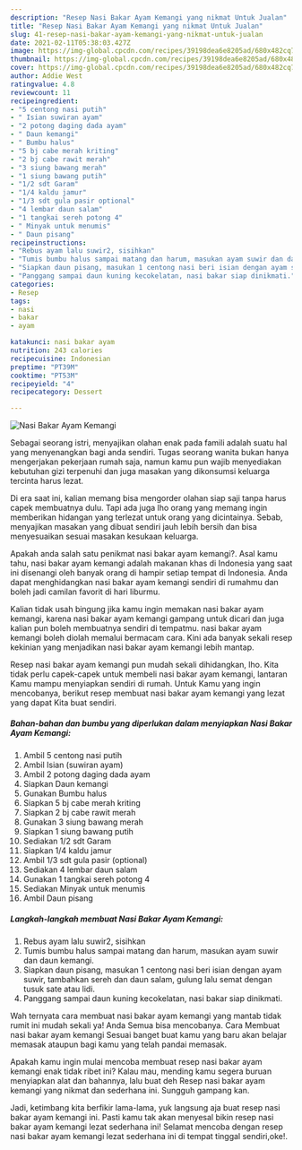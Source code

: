 ```yaml
---
description: "Resep Nasi Bakar Ayam Kemangi yang nikmat Untuk Jualan"
title: "Resep Nasi Bakar Ayam Kemangi yang nikmat Untuk Jualan"
slug: 41-resep-nasi-bakar-ayam-kemangi-yang-nikmat-untuk-jualan
date: 2021-02-11T05:38:03.427Z
image: https://img-global.cpcdn.com/recipes/39198dea6e8205ad/680x482cq70/nasi-bakar-ayam-kemangi-foto-resep-utama.jpg
thumbnail: https://img-global.cpcdn.com/recipes/39198dea6e8205ad/680x482cq70/nasi-bakar-ayam-kemangi-foto-resep-utama.jpg
cover: https://img-global.cpcdn.com/recipes/39198dea6e8205ad/680x482cq70/nasi-bakar-ayam-kemangi-foto-resep-utama.jpg
author: Addie West
ratingvalue: 4.8
reviewcount: 11
recipeingredient:
- "5 centong nasi putih"
- " Isian suwiran ayam"
- "2 potong daging dada ayam"
- " Daun kemangi"
- " Bumbu halus"
- "5 bj cabe merah kriting"
- "2 bj cabe rawit merah"
- "3 siung bawang merah"
- "1 siung bawang putih"
- "1/2 sdt Garam"
- "1/4 kaldu jamur"
- "1/3 sdt gula pasir optional"
- "4 lembar daun salam"
- "1 tangkai sereh potong 4"
- " Minyak untuk menumis"
- " Daun pisang"
recipeinstructions:
- "Rebus ayam lalu suwir2, sisihkan"
- "Tumis bumbu halus sampai matang dan harum, masukan ayam suwir dan daun kemangi."
- "Siapkan daun pisang, masukan 1 centong nasi beri isian dengan ayam suwir, tambahkan sereh dan daun salam, gulung lalu semat dengan tusuk sate atau lidi."
- "Panggang sampai daun kuning kecokelatan, nasi bakar siap dinikmati."
categories:
- Resep
tags:
- nasi
- bakar
- ayam

katakunci: nasi bakar ayam 
nutrition: 243 calories
recipecuisine: Indonesian
preptime: "PT39M"
cooktime: "PT53M"
recipeyield: "4"
recipecategory: Dessert

---
```



![Nasi Bakar Ayam Kemangi](https://img-global.cpcdn.com/recipes/39198dea6e8205ad/680x482cq70/nasi-bakar-ayam-kemangi-foto-resep-utama.jpg)

Sebagai seorang istri, menyajikan olahan enak pada famili adalah suatu hal yang menyenangkan bagi anda sendiri. Tugas seorang  wanita bukan hanya mengerjakan pekerjaan rumah saja, namun kamu pun wajib menyediakan kebutuhan gizi terpenuhi dan juga masakan yang dikonsumsi keluarga tercinta harus lezat.

Di era  saat ini, kalian memang bisa mengorder olahan siap saji tanpa harus capek membuatnya dulu. Tapi ada juga lho orang yang memang ingin memberikan hidangan yang terlezat untuk orang yang dicintainya. Sebab, menyajikan masakan yang dibuat sendiri jauh lebih bersih dan bisa menyesuaikan sesuai masakan kesukaan keluarga. 



Apakah anda salah satu penikmat nasi bakar ayam kemangi?. Asal kamu tahu, nasi bakar ayam kemangi adalah makanan khas di Indonesia yang saat ini disenangi oleh banyak orang di hampir setiap tempat di Indonesia. Anda dapat menghidangkan nasi bakar ayam kemangi sendiri di rumahmu dan boleh jadi camilan favorit di hari liburmu.

Kalian tidak usah bingung jika kamu ingin memakan nasi bakar ayam kemangi, karena nasi bakar ayam kemangi gampang untuk dicari dan juga kalian pun boleh membuatnya sendiri di tempatmu. nasi bakar ayam kemangi boleh diolah memalui bermacam cara. Kini ada banyak sekali resep kekinian yang menjadikan nasi bakar ayam kemangi lebih mantap.

Resep nasi bakar ayam kemangi pun mudah sekali dihidangkan, lho. Kita tidak perlu capek-capek untuk membeli nasi bakar ayam kemangi, lantaran Kamu mampu menyiapkan sendiri di rumah. Untuk Kamu yang ingin mencobanya, berikut resep membuat nasi bakar ayam kemangi yang lezat yang dapat Kita buat sendiri.

<!--inarticleads1-->

##### Bahan-bahan dan bumbu yang diperlukan dalam menyiapkan Nasi Bakar Ayam Kemangi:

1. Ambil 5 centong nasi putih
1. Ambil  Isian (suwiran ayam)
1. Ambil 2 potong daging dada ayam
1. Siapkan  Daun kemangi
1. Gunakan  Bumbu halus
1. Siapkan 5 bj cabe merah kriting
1. Siapkan 2 bj cabe rawit merah
1. Gunakan 3 siung bawang merah
1. Siapkan 1 siung bawang putih
1. Sediakan 1/2 sdt Garam
1. Siapkan 1/4 kaldu jamur
1. Ambil 1/3 sdt gula pasir (optional)
1. Sediakan 4 lembar daun salam
1. Gunakan 1 tangkai sereh potong 4
1. Sediakan  Minyak untuk menumis
1. Ambil  Daun pisang




<!--inarticleads2-->

##### Langkah-langkah membuat Nasi Bakar Ayam Kemangi:

1. Rebus ayam lalu suwir2, sisihkan
1. Tumis bumbu halus sampai matang dan harum, masukan ayam suwir dan daun kemangi.
1. Siapkan daun pisang, masukan 1 centong nasi beri isian dengan ayam suwir, tambahkan sereh dan daun salam, gulung lalu semat dengan tusuk sate atau lidi.
1. Panggang sampai daun kuning kecokelatan, nasi bakar siap dinikmati.




Wah ternyata cara membuat nasi bakar ayam kemangi yang mantab tidak rumit ini mudah sekali ya! Anda Semua bisa mencobanya. Cara Membuat nasi bakar ayam kemangi Sesuai banget buat kamu yang baru akan belajar memasak ataupun bagi kamu yang telah pandai memasak.

Apakah kamu ingin mulai mencoba membuat resep nasi bakar ayam kemangi enak tidak ribet ini? Kalau mau, mending kamu segera buruan menyiapkan alat dan bahannya, lalu buat deh Resep nasi bakar ayam kemangi yang nikmat dan sederhana ini. Sungguh gampang kan. 

Jadi, ketimbang kita berfikir lama-lama, yuk langsung aja buat resep nasi bakar ayam kemangi ini. Pasti kamu tak akan menyesal bikin resep nasi bakar ayam kemangi lezat sederhana ini! Selamat mencoba dengan resep nasi bakar ayam kemangi lezat sederhana ini di tempat tinggal sendiri,oke!.

